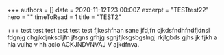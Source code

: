 +++
authors = []
date = 2020-11-12T23:00:00Z
excerpt = "TESTtest22"
hero = ""
timeToRead = 1
title = "TEST2"

+++
test test test test test test fjkeshfnan sane jfd,fn cjkdsfndhfndfjdnsl fdgnjg chgjkdjnksdljfn jfsgns gfhjg sgnjfjksgsbgslngj rkjlgbds gjhs jk fjkh a hia vuiha v hh acio ACKJNDVNVAJ V ajkdfnva. 